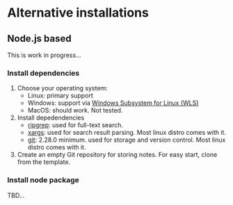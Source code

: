 # Alternative installations

## Node.js based

This is work in progress...

### Install dependencies

1. Choose your operating system:
   - Linux: primary support
   - Windows: support via [Windows Subsystem for Linux (WLS)](https://docs.microsoft.com/en-us/windows/wsl/)
   - MacOS: should work. Not tested.
2. Install depedendencies
   - [ripgrep](https://github.com/BurntSushi/ripgrep): used for full-text search.
   - [xargs](https://man7.org/linux/man-pages/man1/xargs.1.html): used for search result parsing. Most linux distro comes with it.
   - [git](https://git-scm.com/): 2.28.0 minimum. used for storage and version control. Most linux distro comes with it.
3. Create an empty Git repository for storing notes. For easy start, clone from the template.

### Install node package

TBD...
